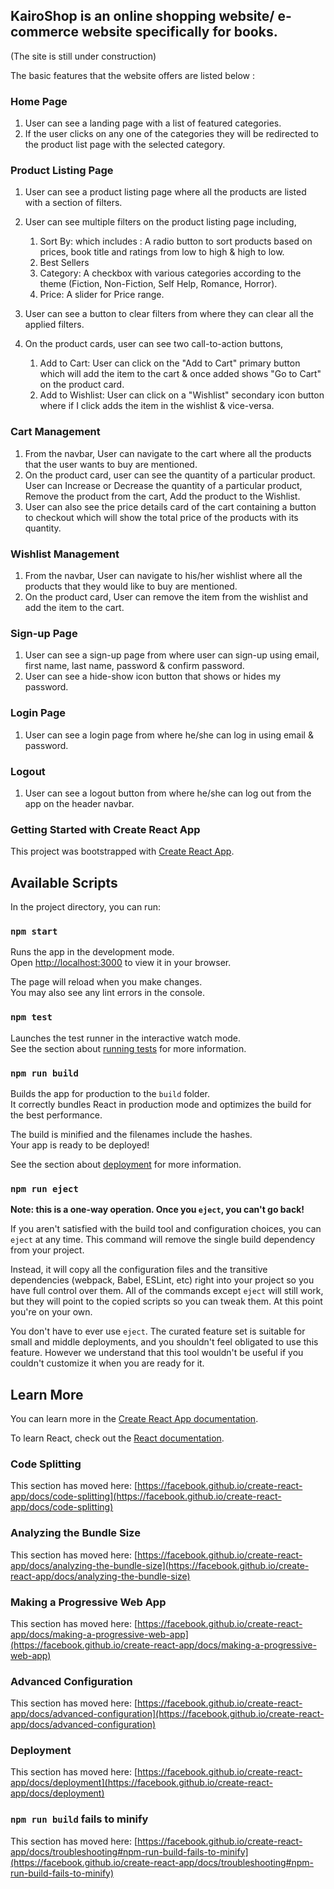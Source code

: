 ## KairoShop is an online shopping website/ e-commerce website specifically for books.
(The site is still under construction)

The basic features that the website offers are listed below : 

### Home Page

1. User can see a landing page with a list of featured categories.
2. If the user clicks on any one of the categories they will be redirected to the product list page with the selected category.


### Product Listing Page

1. User can see a product listing page where all the products are listed with a section of filters.
2. User can see multiple filters on the product listing page including,
     1. Sort By: 
           which includes : A radio button to sort products based on prices, book title and ratings from low to high & high to low.
     2. Best Sellers
     3. Category: A checkbox with various categories according to the theme (Fiction, Non-Fiction, Self Help, Romance, Horror).
     4. Price: A slider for Price range.
 
3. User can see a button to clear filters from where they can clear all the applied filters.
4. On the product cards, user can see two call-to-action buttons,
     1. Add to Cart: User can click on the "Add to Cart" primary button which will add the item to the cart & once added shows "Go to Cart" on the product card.
     2. Add to Wishlist: User can click on a "Wishlist" secondary icon button where if I click adds the item in the wishlist & vice-versa.
     

### Cart Management

1. From the navbar, User can navigate to the cart where all the products that the user wants to buy are mentioned.
2. On the product card, user can see the quantity of a particular product. User can Increase or Decrease the quantity of a particular product, Remove the product from    the cart, Add the product to the Wishlist.
3. User can also see the price details card of the cart containing a button to checkout which will show the total price of the products with its quantity.


### Wishlist Management

1. From the navbar, User can navigate to his/her wishlist where all the products that they would like to buy are mentioned.
2. On the product card, User can remove the item from the wishlist and add the item to the cart.


### Sign-up Page

1. User can see a sign-up page from where user can sign-up using email, first name, last name, password & confirm password.
2. User can see a hide-show icon button that shows or hides my password.


### Login Page

1. User can see a login page from where he/she can log in using email & password.


### Logout

1. User can see a logout button from where he/she can log out from the app on the header navbar.





### Getting Started with Create React App

This project was bootstrapped with [Create React App](https://github.com/facebook/create-react-app).

## Available Scripts

In the project directory, you can run:

### `npm start`

Runs the app in the development mode.\
Open [http://localhost:3000](http://localhost:3000) to view it in your browser.

The page will reload when you make changes.\
You may also see any lint errors in the console.

### `npm test`

Launches the test runner in the interactive watch mode.\
See the section about [running tests](https://facebook.github.io/create-react-app/docs/running-tests) for more information.

### `npm run build`

Builds the app for production to the `build` folder.\
It correctly bundles React in production mode and optimizes the build for the best performance.

The build is minified and the filenames include the hashes.\
Your app is ready to be deployed!

See the section about [deployment](https://facebook.github.io/create-react-app/docs/deployment) for more information.

### `npm run eject`

**Note: this is a one-way operation. Once you `eject`, you can't go back!**

If you aren't satisfied with the build tool and configuration choices, you can `eject` at any time. This command will remove the single build dependency from your project.

Instead, it will copy all the configuration files and the transitive dependencies (webpack, Babel, ESLint, etc) right into your project so you have full control over them. All of the commands except `eject` will still work, but they will point to the copied scripts so you can tweak them. At this point you're on your own.

You don't have to ever use `eject`. The curated feature set is suitable for small and middle deployments, and you shouldn't feel obligated to use this feature. However we understand that this tool wouldn't be useful if you couldn't customize it when you are ready for it.

## Learn More

You can learn more in the [Create React App documentation](https://facebook.github.io/create-react-app/docs/getting-started).

To learn React, check out the [React documentation](https://reactjs.org/).

### Code Splitting

This section has moved here: [https://facebook.github.io/create-react-app/docs/code-splitting](https://facebook.github.io/create-react-app/docs/code-splitting)

### Analyzing the Bundle Size

This section has moved here: [https://facebook.github.io/create-react-app/docs/analyzing-the-bundle-size](https://facebook.github.io/create-react-app/docs/analyzing-the-bundle-size)

### Making a Progressive Web App

This section has moved here: [https://facebook.github.io/create-react-app/docs/making-a-progressive-web-app](https://facebook.github.io/create-react-app/docs/making-a-progressive-web-app)

### Advanced Configuration

This section has moved here: [https://facebook.github.io/create-react-app/docs/advanced-configuration](https://facebook.github.io/create-react-app/docs/advanced-configuration)

### Deployment

This section has moved here: [https://facebook.github.io/create-react-app/docs/deployment](https://facebook.github.io/create-react-app/docs/deployment)

### `npm run build` fails to minify

This section has moved here: [https://facebook.github.io/create-react-app/docs/troubleshooting#npm-run-build-fails-to-minify](https://facebook.github.io/create-react-app/docs/troubleshooting#npm-run-build-fails-to-minify)
